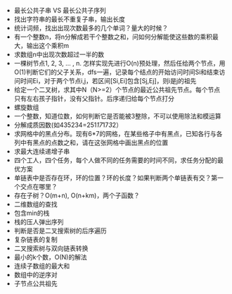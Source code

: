 * 最长公共子串 VS 最长公共子序列
* 找出字符串的最长不重复子串，输出长度
* 统计词频，找出出现次数最多的几个单词？量大的时候？
* 有一个整数n，将n分解成若干个整数之和，问如何分解能使这些数的乘积最大，输出这个乘积m
* 求数组n中出现次数超过一半的数
* 一棵树节点1, 2, 3, ... , n. 怎样实现先进行O(n)预处理，然后任给两个节点，用O(1)判断它们的父子关系，dfs一遍，记录每个结点的开始访问时间Si和结束访问时间Ei，对于两个节点i,j，若区间[Si,Ei]包含[Sj,Ej]，则i是j的祖先
* 给定一个二叉树，求其中N（N>=2）个节点的最近公共祖先节点。每个节点只有左右孩子指针，没有父指针。后序递归给每个节点打分
* 螺旋数组
* 一个整数，知道位数，如何判断它是否能被3整除，不可以使用除法和模运算
* 分解成质因数(如435234=251*17*17*3*2）
* 求网格中的黑点分布。现有6*7的网格，在某些格子中有黑点，已知各行与各列中有黑点的点数之和，请在这张网格中画出黑点的位置
* 求最大连续递增子串
* 四个工人，四个任务，每个人做不同的任务需要的时间不同，求任务分配的最优方案
* 单链表中是否存在环，环的位置？环的长度？如果判断两个单链表有交？第一个交点在哪里？
* 存在子树？O(m+n), O(n+km)，两个子函数？
* 二维数组的查找
* 包含min的栈
* 栈的压人弹出序列
* 判断是否是二叉搜索树的后序遍历
* 复杂链表的复制
* 二叉搜索树与双向链表转换
* 最小的k个数，O(N)的解法
* 连续子数组的最大和
* 数组中的逆序对
* 子节点公共祖先